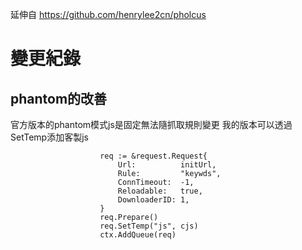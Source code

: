 延伸自
https://github.com/henrylee2cn/pholcus

變更紀錄
=======================================
## phantom的改善
官方版本的phantom模式js是固定無法隨抓取規則變更 我的版本可以透過SetTemp添加客製js
```
					req := &request.Request{
						Url:          initUrl,
						Rule:         "keywds",
						ConnTimeout:  -1,
						Reloadable:   true,
						DownloaderID: 1,
					}
					req.Prepare()
					req.SetTemp("js", cjs)
					ctx.AddQueue(req)
 ```
